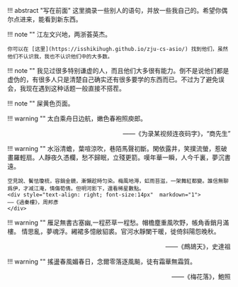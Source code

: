 !!! abstract "写在前面"
    这里摘录一些别人的语句，并放一些我自己的。希望你偶尔点进来，能看到新东西。
    
!!! note ""
    江左文兴地，两浙荟英杰。

    你可以在 [这里](https://isshikihugh.github.io/zju-cs-asio/) 找到他们，虽然他们不认识我，我也不认识他们中的大多数。

!!! note ""
    我见过很多特别谦虚的人，而且他们大多很有能力。倒不是说他们都是虚伪的，有很多人只是清楚自己确实还有很多要学的东西而已。不过为了避免误会，我现在遇到这种话题一般直接不搭茬。

!!! note ""
    屎黄色页面。

!!! warning ""
    太白乘舟日边航，嫩色春袍照庾郎。
    <div style="text-align: right; font-size:14px"  markdown="1">
    ——《为录某视频连夜码字》，“商先生”
    </div>

!!! warning ""
    水浴清蟾，葉喧涼吹，巷陌馬聲初斷。閑依露井，笑撲流螢，惹破畫羅輕扇。人靜夜久憑欄，愁不歸眠，立殘更箭。嘆年華一瞬，人今千裏，夢沉書遠。

    空見說、鬢怯瓊梳，容銷金鏡，漸懶趁時匀染。梅風地溽，虹雨苔滋，一架舞紅都變。誰信無聊爲伊，才减江淹，情傷荀倩。但明河影下，還看稀星數點。
    <div style="text-align: right; font-size:14px"  markdown="1">
    ——《過秦樓》，周邦彥
    </div>

!!! warning ""
雁足無書古塞幽,一程菸草一程愁。帽檐塵重風吹野，帳角香銷月滿樓。
情思亂，夢魂浮。緗裙多憶敝貂裘。官河水靜闌干暖，徙倚斜陽怨晚秋。
	<div style="text-align: right; font-size:14px"  markdown="1">
    ——《鷓鴣天》，史達祖
    </div>
    
!!! warning ""
搖盪春風媚春日，念爾零落逐風飈，徒有霜華無霜質。
	<div style="text-align: right; font-size:14px"  markdown="1">
    ——《梅花落》，鮑照
    </div>